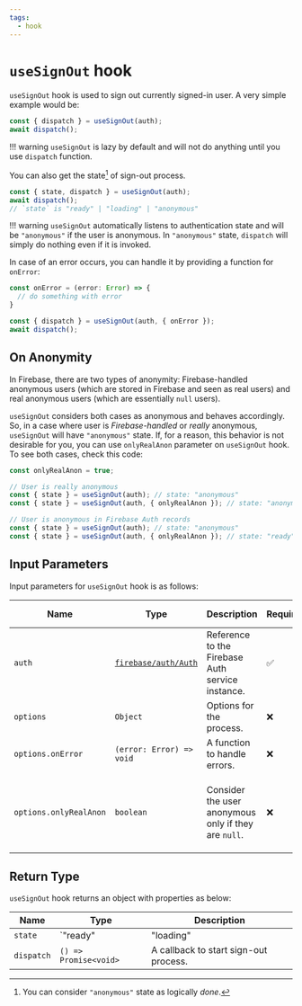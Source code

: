 ```yaml
---
tags:
  - hook
---
```


# `useSignOut` hook

`useSignOut` hook is used to sign out currently signed-in user. A very simple example would be:

```typescript
const { dispatch } = useSignOut(auth);
await dispatch();
```

!!! warning
    `useSignOut` is lazy by default and will not do anything until you use `dispatch` function.

You can also get the state[^done] of sign-out process.

```typescript
const { state, dispatch } = useSignOut(auth);
await dispatch();
// `state` is "ready" | "loading" | "anonymous"
```

!!! warning
    `useSignOut` automatically listens to authentication state and will be `"anonymous"` if the user is anonymous. In `"anonymous"` state, `dispatch` will simply do nothing even if it is invoked.

In case of an error occurs, you can handle it by providing a function for `onError`:

```typescript
const onError = (error: Error) => {
  // do something with error
}

const { dispatch } = useSignOut(auth, { onError });
await dispatch();
```

## On Anonymity

In Firebase, there are two types of anonymity: Firebase-handled anonymous users (which are stored in Firebase and seen as real users) and real anonymous users (which are essentially `null` users).

`useSignOut` considers both cases as anonymous and behaves accordingly. So, in a case where user is *Firebase-handled* or *really* anonymous, `useSignOut` will have `"anonymous"` state. If, for a reason, this behavior is not desirable for you, you can use `onlyRealAnon` parameter on `useSignOut` hook. To see both cases, check this code:

```typescript
const onlyRealAnon = true;

// User is really anonymous
const { state } = useSignOut(auth); // state: "anonymous"
const { state } = useSignOut(auth, { onlyRealAnon }); // state: "anonymous"

// User is anonymous in Firebase Auth records
const { state } = useSignOut(auth); // state: "anonymous"
const { state } = useSignOut(auth, { onlyRealAnon }); // state: "ready"
```

## Input Parameters

Input parameters for `useSignOut` hook is as follows:

| Name | Type | Description | Required | Default Value |
|---|---|---|---|---|
| `auth` | [`firebase/auth/Auth`][AuthRefDoc] | Reference to the Firebase Auth service instance. | ✅ | - |
| `options` | `Object` | Options for the process. | ❌ | See below. |
| `options.onError` | `(error: Error) => void` | A function to handle errors. | ❌ | Throws error. |
| `options.onlyRealAnon` | `boolean` | Consider the user anonymous only if they are `null`. | ❌ | `false` (which also considers Firebase-handled anonymous users) |

## Return Type

`useSignOut` hook returns an object with properties as below:

| Name | Type | Description |
|---|---|---|
| `state` | `"ready" | "loading" | "anonymous"`[^done] | The state of sign-out process. |
| `dispatch` | `() => Promise<void>` | A callback to start sign-out process. |

[^done]: You can consider `"anonymous"` state as logically *done*.

[AuthRefDoc]: https://firebase.google.com/docs/reference/node/firebase.auth.Auth